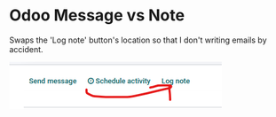 # Odoo Message vs Note

Swaps the 'Log note' button's location so that I don't writing emails by accident.

![Moved 'Log note' button](./readme/moved-log-note-button.png)
